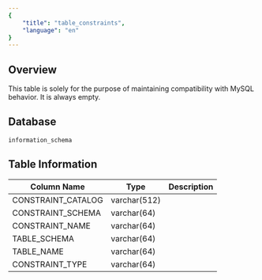 ```yaml
---
{
    "title": "table_constraints",
    "language": "en"
}
---
```


## Overview

This table is solely for the purpose of maintaining compatibility with MySQL behavior. It is always empty.

## Database


`information_schema`


## Table Information

| Column Name        | Type         | Description |
| ------------------ | ------------ | ----------- |
| CONSTRAINT_CATALOG | varchar(512) |             |
| CONSTRAINT_SCHEMA  | varchar(64)  |             |
| CONSTRAINT_NAME    | varchar(64)  |             |
| TABLE_SCHEMA       | varchar(64)  |             |
| TABLE_NAME         | varchar(64)  |             |
| CONSTRAINT_TYPE    | varchar(64)  |             |